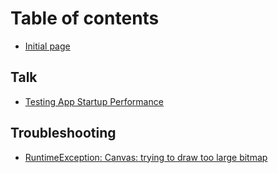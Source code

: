 # Table of contents

* [Initial page](README.md)

## Talk

* [Testing App Startup Performance](talk/start-time.md)

## Troubleshooting

* [RuntimeException: Canvas: trying to draw too large bitmap](troubleshooting/RuntimeException-large-bitmap.md)
